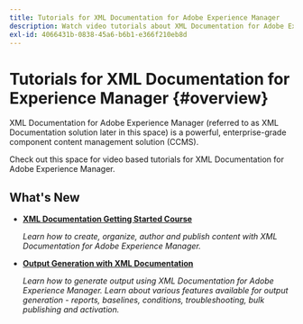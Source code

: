 ```yaml
---
title: Tutorials for XML Documentation for Adobe Experience Manager
description: Watch video tutorials about XML Documentation for Adobe Experience Manager, AEM XML Add-on, AEM XML Plugin, AEM DoX, and AEM Dox.
exl-id: 4066431b-0838-45a6-b6b1-e366f210eb8d
---
```

# Tutorials for XML Documentation for Experience Manager {#overview}

XML Documentation for Adobe Experience Manager (referred to as XML Documentation solution later in this space) is a powerful, enterprise-grade component content management solution (CCMS). 

Check out this space for video based tutorials for XML Documentation for Adobe Experience Manager. 

## What's New

* **[XML Documentation Getting Started Course](course-1/overview.md)**

    *Learn how to create, organize, author and publish content with XML Documentation for Adobe Experience Manager.*

* **[Output Generation with XML Documentation](course-2/overview.md)**

    *Learn how to generate output using XML Documentation for Adobe Experience Manager. Learn about various features available for output generation - reports, baselines, conditions, troubleshooting, bulk publishing and activation.*
